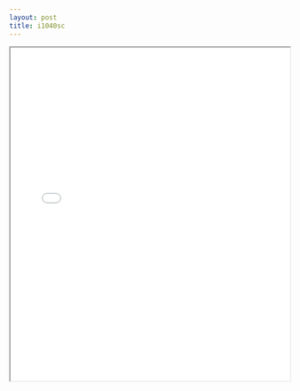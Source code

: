 ```yaml
---
layout: post
title: i1040sc
---
```


<div class="pdf-container">
<iframe src="/ea/assets/pdfs/misc/i1040sc.pdf" height="600" width="100%" allowFullScreen="true"></iframe>
</div>


